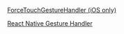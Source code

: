 [ForceTouchGestureHandler (iOS only)](https://docs.swmansion.com/react-native-gesture-handler/docs/api/gesture-handlers/force-gh/)

[React Native Gesture Handler](https://github.com/software-mansion/react-native-gesture-handler/tree/master/examples/Example/src)
